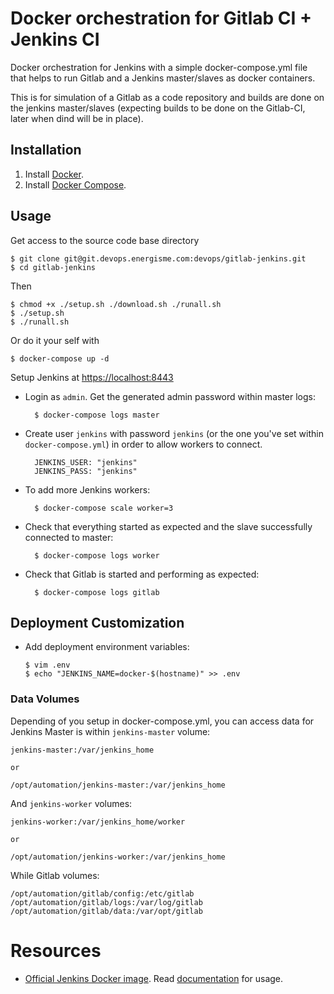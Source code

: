 # Docker orchestration for Gitlab CI + Jenkins CI

Docker orchestration for Jenkins with a simple docker-compose.yml file that helps to run Gitlab and a Jenkins master/slaves as docker containers.

This is for simulation of a Gitlab as a code repository and builds are done on the jenkins master/slaves (expecting builds to be done on the Gitlab-CI, later when dind will be in place).

## Installation

1. Install [Docker](https://www.docker.com/).
2. Install [Docker Compose](https://docs.docker.com/compose/).

## Usage

  Get access to the source code base directory

    $ git clone git@git.devops.energisme.com:devops/gitlab-jenkins.git
    $ cd gitlab-jenkins

  Then

    $ chmod +x ./setup.sh ./download.sh ./runall.sh
    $ ./setup.sh
    $ ./runall.sh

  Or do it your self with

    $ docker-compose up -d

Setup Jenkins at [https://localhost:8443]()

* Login as `admin`. Get the generated admin password within master logs:

        $ docker-compose logs master

* Create user `jenkins` with password `jenkins` (or the one you've set within `docker-compose.yml`) in order to allow workers to connect.

        JENKINS_USER: "jenkins"
        JENKINS_PASS: "jenkins"

* To add more Jenkins workers:

        $ docker-compose scale worker=3

* Check that everything started as expected and the slave successfully connected to master:

        $ docker-compose logs worker

* Check that Gitlab is started and performing as expected:

        $ docker-compose logs gitlab


## Deployment Customization

* Add deployment environment variables:

      $ vim .env
      $ echo "JENKINS_NAME=docker-$(hostname)" >> .env

### Data Volumes

Depending of you setup in docker-compose.yml, you can access data for Jenkins Master is within `jenkins-master` volume:

    jenkins-master:/var/jenkins_home

    or

    /opt/automation/jenkins-master:/var/jenkins_home

And `jenkins-worker` volumes:

    jenkins-worker:/var/jenkins_home/worker

    or

    /opt/automation/jenkins-worker:/var/jenkins_home

While Gitlab volumes:

    /opt/automation/gitlab/config:/etc/gitlab
    /opt/automation/gitlab/logs:/var/log/gitlab
    /opt/automation/gitlab/data:/var/opt/gitlab

# Resources
* [Official Jenkins Docker image](https://hub.docker.com/r/jenkins/jenkins). Read [documentation](https://github.com/jenkinsci/docker/blob/master/README.md) for usage.
